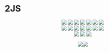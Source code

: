# 2JS

<p align="center">
<img src="https://img.shields.io/badge/-Python-3776AB?logo=python&logoColor=white">
<img src="https://img.shields.io/badge/-Swift-FA7343?logo=Swift&logoColor=white">
<img src="https://img.shields.io/badge/-HTML-E34F26?logo=HTML5&logoColor=white">
<img src="https://img.shields.io/badge/-Javascript-F7DF1E?logo=javascript&logoColor=white">
<img src="https://img.shields.io/badge/-CSS-1572B6?logo=CSS&logoColor=white">
<img src="https://img.shields.io/badge/-Clang-A8B9CC?logo=c&logoColor=white">
<img src="https://img.shields.io/badge/-C++-00599C?logo=C%2B%2B&logoColor=white">
<br>
<img src="https://img.shields.io/badge/-Docker-2496ED?logo=docker&logoColor=white">
<img src="https://img.shields.io/badge/-Firebase-FFCA28?logo=firebase&logoColor=black">
<img src="https://img.shields.io/badge/-iOS-black?logo=apple&logoColor=white">
<img src="https://img.shields.io/badge/-macOS-silver?logo=apple&logoColor=white">
<img src="https://img.shields.io/badge/-Ubuntu-E95420?logo=ubuntu&logoColor=white">
<img src="https://img.shields.io/badge/-Debian-A81D33?logo=debian&logoColor=white">
<img src="https://img.shields.io/badge/-Alpine_Linux-0D597F?logo=alpine%20linux&logoColor=white">
<br>
<img src="https://img.shields.io/badge/-Visual_Studio_Code-007ACC?logo=Visual+Studio+Code&logoColor=white">
<img src="https://img.shields.io/badge/-Xcode-1575F9?logo=xcode&logoColor=white">
<img src="https://img.shields.io/badge/-PyCharm-yellow?logo=pycharm&logoColor=white">
</p>
<p align="center">
<img src="https://img.shields.io/badge/GitHub-2JS-181717?logo=github&logoColor=white"><img src="https://img.shields.io/badge/Email-lego3410%40gmail.com-2196F3?logo=gmail&logoColor=white">
</p>


